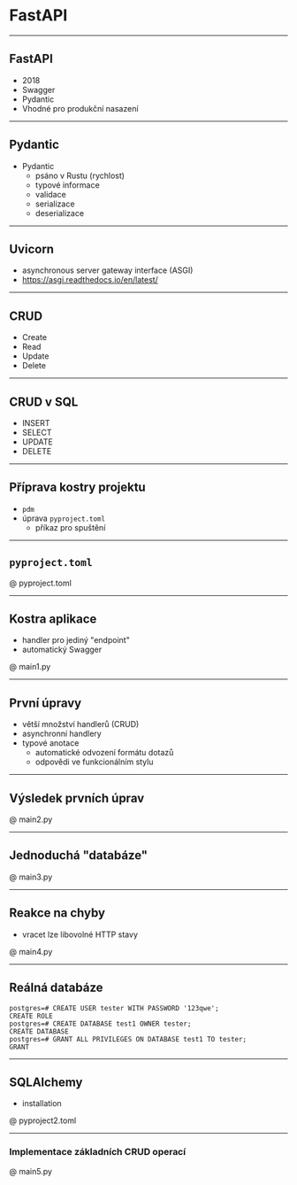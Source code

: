 # FastAPI

---

## FastAPI

* 2018
* Swagger
* Pydantic
* Vhodné pro produkční nasazení

---

## Pydantic

* Pydantic
   - psáno v Rustu (rychlost)
   - typové informace
   - validace
   - serializace
   - deserializace

---

## Uvicorn

* asynchronous server gateway interface (ASGI)
* https://asgi.readthedocs.io/en/latest/

---

## CRUD

* Create
* Read
* Update
* Delete

---

## CRUD v SQL

* INSERT
* SELECT
* UPDATE
* DELETE

---

## Příprava kostry projektu

* `pdm`
* úprava `pyproject.toml`
   - příkaz pro spuštění 
---

## `pyproject.toml`

@ pyproject.toml

---

## Kostra aplikace

* handler pro jediný "endpoint"
* automatický Swagger

@ main1.py

---

## První úpravy

* větší množství handlerů (CRUD)
* asynchronní handlery
* typové anotace
    - automatické odvození formátu dotazů
    - odpovědi ve funkcionálním stylu

---

## Výsledek prvních úprav

@ main2.py

---

## Jednoduchá "databáze"

@ main3.py

---

## Reakce na chyby

* vracet lze libovolné HTTP stavy

@ main4.py

---

## Reálná databáze

```
postgres=# CREATE USER tester WITH PASSWORD '123qwe';
CREATE ROLE
postgres=# CREATE DATABASE test1 OWNER tester;
CREATE DATABASE
postgres=# GRANT ALL PRIVILEGES ON DATABASE test1 TO tester;
GRANT
```

---

## SQLAlchemy

* installation

@ pyproject2.toml

---

### Implementace základních CRUD operací

@ main5.py
